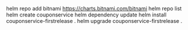 helm repo add bitnami https://charts.bitnami.com/bitnami
helm repo list
helm create couponservice
helm dependency update
helm install couponservice-firstrelease .
helm upgrade couponservice-firstrelease .
